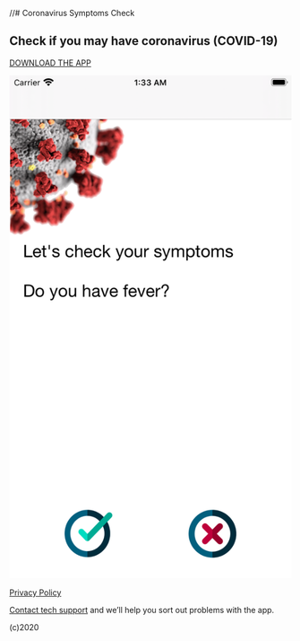 //# Coronavirus Symptoms Check

## Check if you may have coronavirus (COVID-19)

[DOWNLOAD THE APP](https://tiny.app.link/DdkyYUTbZ4)

![App](https://raw.githubusercontent.com/iOS-AppsteR/SARS-CoV-2/master/pic1.png)

[Privacy Policy](https://drive.google.com/open?id=11Qg0tLZW54QHPMJeco8SlBtsShPYl-WqpbUcV7Qem2E)

     


 [Contact tech support](mailto:ios.appster7@gmail.com) and we’ll help you sort out problems with the app.
 
 (c)2020
